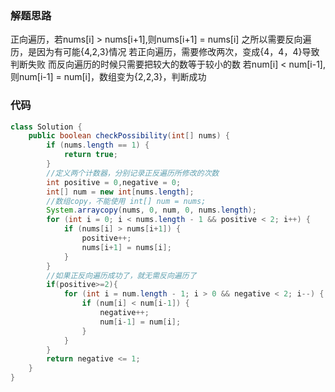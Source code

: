 ### 解题思路
正向遍历，若nums[i] > nums[i+1],则nums[i+1] = nums[i]
之所以需要反向遍历，是因为有可能{4,2,3}情况
若正向遍历，需要修改两次，变成{4，4，4}导致判断失败
而反向遍历的时候只需要把较大的数等于较小的数
若num[i] < num[i-1],则num[i-1] = num[i]，数组变为{2,2,3}，判断成功

### 代码

```java
class Solution {
    public boolean checkPossibility(int[] nums) {
        if (nums.length == 1) {
			return true;
		}
        //定义两个计数器，分别记录正反遍历所修改的次数
        int positive = 0,negative = 0;
		int[] num = new int[nums.length];
        //数组copy，不能使用 int[] num = nums;
		System.arraycopy(nums, 0, num, 0, nums.length);
		for (int i = 0; i < nums.length - 1 && positive < 2; i++) {
			if (nums[i] > nums[i+1]) {
				positive++;
				nums[i+1] = nums[i];
			}
		}
        //如果正反向遍历成功了，就无需反向遍历了
        if(positive>=2){
            for (int i = num.length - 1; i > 0 && negative < 2; i--) {
                if (num[i] < num[i-1]) {
                    negative++;
                    num[i-1] = num[i];
                }
            }
        }
		return negative <= 1;
    }
}
```